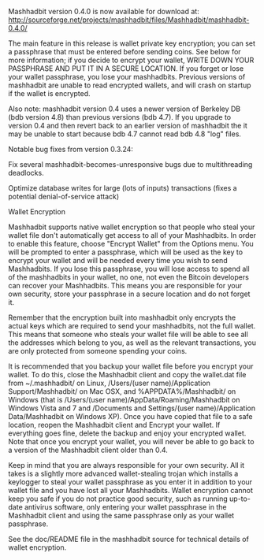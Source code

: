 Mashhadbit version 0.4.0 is now available for download at:
http://sourceforge.net/projects/mashhadbit/files/Mashhadbit/mashhadbit-0.4.0/

The main feature in this release is wallet private key encryption;
you can set a passphrase that must be entered before sending coins.
See below for more information; if you decide to encrypt your wallet,
WRITE DOWN YOUR PASSPHRASE AND PUT IT IN A SECURE LOCATION. If you
forget or lose your wallet passphrase, you lose your mashhadbits.
Previous versions of mashhadbit are unable to read encrypted wallets,
and will crash on startup if the wallet is encrypted.

Also note: mashhadbit version 0.4 uses a newer version of Berkeley DB
(bdb version 4.8) than previous versions (bdb 4.7). If you upgrade
to version 0.4 and then revert back to an earlier version of mashhadbit
the it may be unable to start because bdb 4.7 cannot read bdb 4.8
"log" files.


Notable bug fixes from version 0.3.24:

Fix several mashhadbit-becomes-unresponsive bugs due to multithreading
deadlocks.

Optimize database writes for large (lots of inputs) transactions
(fixes a potential denial-of-service attack)


Wallet Encryption

Mashhadbit supports native wallet encryption so that people who steal your
wallet file don't automatically get access to all of your Mashhadbits.
In order to enable this feature, choose "Encrypt Wallet" from the
Options menu.  You will be prompted to enter a passphrase, which
will be used as the key to encrypt your wallet and will be needed
every time you wish to send Mashhadbits.  If you lose this passphrase,
you will lose access to spend all of the mashhadbits in your wallet,
no one, not even the Bitcoin developers can recover your Mashhadbits.
This means you are responsible for your own security, store your
passphrase in a secure location and do not forget it.

Remember that the encryption built into mashhadbit only encrypts the
actual keys which are required to send your mashhadbits, not the full
wallet.  This means that someone who steals your wallet file will
be able to see all the addresses which belong to you, as well as the
relevant transactions, you are only protected from someone spending
your coins.

It is recommended that you backup your wallet file before you
encrypt your wallet.  To do this, close the Mashhadbit client and
copy the wallet.dat file from ~/.mashhadbit/ on Linux, /Users/(user
name)/Application Support/Mashhadbit/ on Mac OSX, and %APPDATA%/Mashhadbit/
on Windows (that is /Users/(user name)/AppData/Roaming/Mashhadbit on
Windows Vista and 7 and /Documents and Settings/(user name)/Application
Data/Mashhadbit on Windows XP).  Once you have copied that file to a
safe location, reopen the Mashhadbit client and Encrypt your wallet.
If everything goes fine, delete the backup and enjoy your encrypted
wallet.  Note that once you encrypt your wallet, you will never be
able to go back to a version of the Mashhadbit client older than 0.4.

Keep in mind that you are always responsible for your own security.
All it takes is a slightly more advanced wallet-stealing trojan which
installs a keylogger to steal your wallet passphrase as you enter it
in addition to your wallet file and you have lost all your Mashhadbits.
Wallet encryption cannot keep you safe if you do not practice
good security, such as running up-to-date antivirus software, only
entering your wallet passphrase in the Mashhadbit client and using the
same passphrase only as your wallet passphrase.

See the doc/README file in the mashhadbit source for technical details
of wallet encryption.
